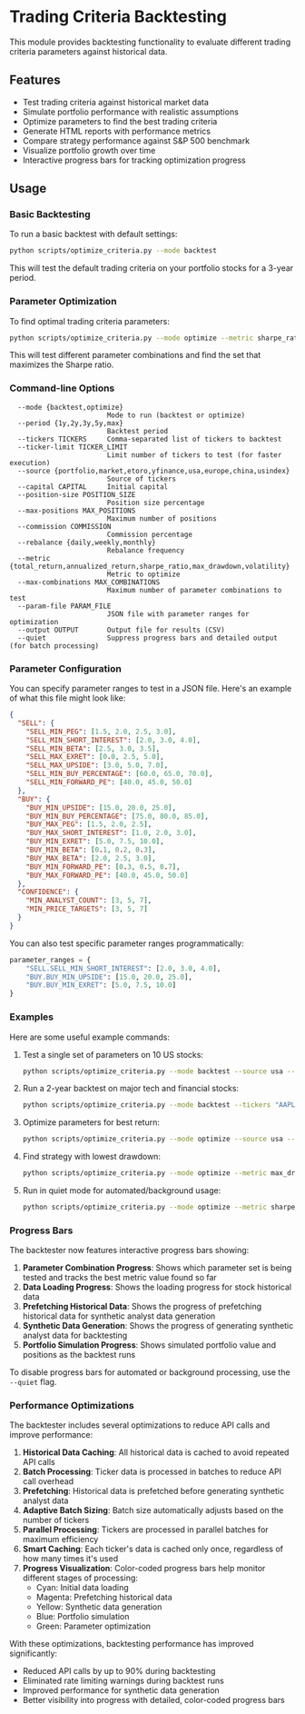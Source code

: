 # Trading Criteria Backtesting

This module provides backtesting functionality to evaluate different trading criteria parameters against historical data.

## Features

- Test trading criteria against historical market data
- Simulate portfolio performance with realistic assumptions
- Optimize parameters to find the best trading criteria
- Generate HTML reports with performance metrics
- Compare strategy performance against S&P 500 benchmark
- Visualize portfolio growth over time
- Interactive progress bars for tracking optimization progress

## Usage

### Basic Backtesting

To run a basic backtest with default settings:

```bash
python scripts/optimize_criteria.py --mode backtest
```

This will test the default trading criteria on your portfolio stocks for a 3-year period.

### Parameter Optimization

To find optimal trading criteria parameters:

```bash
python scripts/optimize_criteria.py --mode optimize --metric sharpe_ratio
```

This will test different parameter combinations and find the set that maximizes the Sharpe ratio.

### Command-line Options

```
  --mode {backtest,optimize}
                        Mode to run (backtest or optimize)
  --period {1y,2y,3y,5y,max}
                        Backtest period
  --tickers TICKERS     Comma-separated list of tickers to backtest
  --ticker-limit TICKER_LIMIT
                        Limit number of tickers to test (for faster execution)
  --source {portfolio,market,etoro,yfinance,usa,europe,china,usindex}
                        Source of tickers
  --capital CAPITAL     Initial capital
  --position-size POSITION_SIZE
                        Position size percentage
  --max-positions MAX_POSITIONS
                        Maximum number of positions
  --commission COMMISSION
                        Commission percentage
  --rebalance {daily,weekly,monthly}
                        Rebalance frequency
  --metric {total_return,annualized_return,sharpe_ratio,max_drawdown,volatility}
                        Metric to optimize
  --max-combinations MAX_COMBINATIONS
                        Maximum number of parameter combinations to test
  --param-file PARAM_FILE
                        JSON file with parameter ranges for optimization
  --output OUTPUT       Output file for results (CSV)
  --quiet               Suppress progress bars and detailed output (for batch processing)
```

### Parameter Configuration

You can specify parameter ranges to test in a JSON file. Here's an example of what this file might look like:

```json
{
  "SELL": {
    "SELL_MIN_PEG": [1.5, 2.0, 2.5, 3.0],
    "SELL_MIN_SHORT_INTEREST": [2.0, 3.0, 4.0],
    "SELL_MIN_BETA": [2.5, 3.0, 3.5],
    "SELL_MAX_EXRET": [0.0, 2.5, 5.0],
    "SELL_MAX_UPSIDE": [3.0, 5.0, 7.0],
    "SELL_MIN_BUY_PERCENTAGE": [60.0, 65.0, 70.0],
    "SELL_MIN_FORWARD_PE": [40.0, 45.0, 50.0]
  },
  "BUY": {
    "BUY_MIN_UPSIDE": [15.0, 20.0, 25.0],
    "BUY_MIN_BUY_PERCENTAGE": [75.0, 80.0, 85.0],
    "BUY_MAX_PEG": [1.5, 2.0, 2.5],
    "BUY_MAX_SHORT_INTEREST": [1.0, 2.0, 3.0],
    "BUY_MIN_EXRET": [5.0, 7.5, 10.0],
    "BUY_MIN_BETA": [0.1, 0.2, 0.3],
    "BUY_MAX_BETA": [2.0, 2.5, 3.0],
    "BUY_MIN_FORWARD_PE": [0.3, 0.5, 0.7],
    "BUY_MAX_FORWARD_PE": [40.0, 45.0, 50.0]
  },
  "CONFIDENCE": {
    "MIN_ANALYST_COUNT": [3, 5, 7],
    "MIN_PRICE_TARGETS": [3, 5, 7]
  }
}
```

You can also test specific parameter ranges programmatically:

```python
parameter_ranges = {
    "SELL.SELL_MIN_SHORT_INTEREST": [2.0, 3.0, 4.0],
    "BUY.BUY_MIN_UPSIDE": [15.0, 20.0, 25.0],
    "BUY.BUY_MIN_EXRET": [5.0, 7.5, 10.0]
}
```

### Examples

Here are some useful example commands:

1. Test a single set of parameters on 10 US stocks:
   ```bash
   python scripts/optimize_criteria.py --mode backtest --source usa --ticker-limit 10 --period 1y
   ```

2. Run a 2-year backtest on major tech and financial stocks:
   ```bash
   python scripts/optimize_criteria.py --mode backtest --tickers "AAPL,MSFT,AMZN,META,GOOGL,NVDA,TSLA,JPM,BAC,UNH,LLY,WMT,KO,MCD" --period 2y
   ```

3. Optimize parameters for best return:
   ```bash
   python scripts/optimize_criteria.py --mode optimize --source usa --ticker-limit 15 --period 1y --metric total_return
   ```

4. Find strategy with lowest drawdown:
   ```bash
   python scripts/optimize_criteria.py --mode optimize --metric max_drawdown --max-combinations 20
   ```

5. Run in quiet mode for automated/background usage:
   ```bash
   python scripts/optimize_criteria.py --mode optimize --metric sharpe_ratio --quiet --output results.json
   ```

### Progress Bars

The backtester now features interactive progress bars showing:

1. **Parameter Combination Progress**: Shows which parameter set is being tested and tracks the best metric value found so far
2. **Data Loading Progress**: Shows the loading progress for stock historical data
3. **Prefetching Historical Data**: Shows the progress of prefetching historical data for synthetic analyst data generation
4. **Synthetic Data Generation**: Shows the progress of generating synthetic analyst data for backtesting
5. **Portfolio Simulation Progress**: Shows simulated portfolio value and positions as the backtest runs

To disable progress bars for automated or background processing, use the `--quiet` flag.

### Performance Optimizations

The backtester includes several optimizations to reduce API calls and improve performance:

1. **Historical Data Caching**: All historical data is cached to avoid repeated API calls
2. **Batch Processing**: Ticker data is processed in batches to reduce API call overhead
3. **Prefetching**: Historical data is prefetched before generating synthetic analyst data
4. **Adaptive Batch Sizing**: Batch size automatically adjusts based on the number of tickers
5. **Parallel Processing**: Tickers are processed in parallel batches for maximum efficiency
6. **Smart Caching**: Each ticker's data is cached only once, regardless of how many times it's used
7. **Progress Visualization**: Color-coded progress bars help monitor different stages of processing:
   - Cyan: Initial data loading
   - Magenta: Prefetching historical data
   - Yellow: Synthetic data generation
   - Blue: Portfolio simulation
   - Green: Parameter optimization

With these optimizations, backtesting performance has improved significantly:
- Reduced API calls by up to 90% during backtesting
- Eliminated rate limiting warnings during backtest runs
- Improved performance for synthetic data generation
- Better visibility into progress with detailed, color-coded progress bars